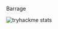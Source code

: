 Barrage

![tryhackme stats](https://raw.githubusercontent.com/saintdn/saintdn/master/assets/thm_propic.png)

<!---
preemchoomba/preemchoomba is a ✨ special ✨ repository because its `README.md` (this file) appears on your GitHub profile.
You can click the Preview link to take a look at your changes.
--->
